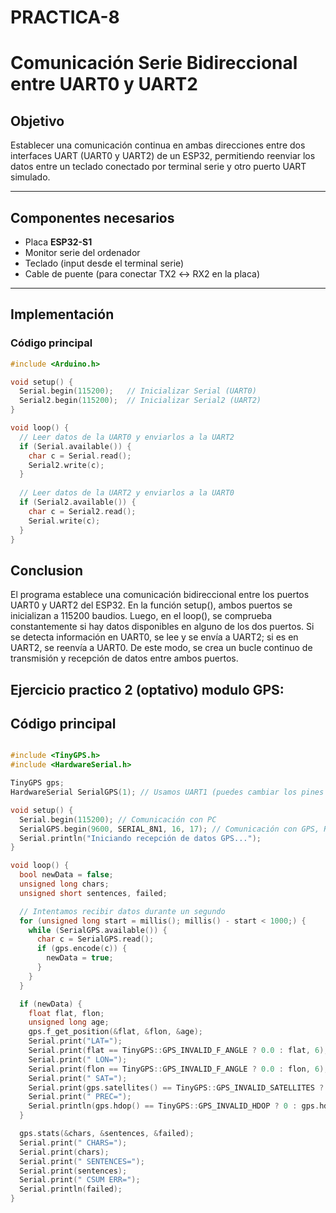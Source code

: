 # PRACTICA-8
# Comunicación Serie Bidireccional entre UART0 y UART2

## Objetivo

Establecer una comunicación continua en ambas direcciones entre dos interfaces UART (UART0 y UART2) de un ESP32, permitiendo reenviar los datos entre un teclado conectado por terminal serie y otro puerto UART simulado.

---

## Componentes necesarios

- Placa **ESP32-S1**
- Monitor serie del ordenador
- Teclado (input desde el terminal serie)
- Cable de puente (para conectar TX2 ↔ RX2 en la placa)

---

## Implementación

### Código principal

```cpp
#include <Arduino.h>

void setup() {
  Serial.begin(115200);   // Inicializar Serial (UART0)
  Serial2.begin(115200);  // Inicializar Serial2 (UART2)
}

void loop() {
  // Leer datos de la UART0 y enviarlos a la UART2
  if (Serial.available()) {
    char c = Serial.read();
    Serial2.write(c);
  }
  
  // Leer datos de la UART2 y enviarlos a la UART0
  if (Serial2.available()) {
    char c = Serial2.read();
    Serial.write(c);
  }
}
```
## Conclusion

El programa establece una comunicación bidireccional entre los puertos UART0 y UART2 del ESP32. En la función setup(), ambos puertos se inicializan a 115200 baudios. Luego, en el loop(), se comprueba constantemente si hay datos disponibles en alguno de los dos puertos. Si se detecta información en UART0, se lee y se envía a UART2; si es en UART2, se reenvía a UART0. De este modo, se crea un bucle continuo de transmisión y recepción de datos entre ambos puertos.

## **Ejercicio practico 2 (optativo) modulo GPS:**
## Código principal

```cpp

#include <TinyGPS.h>
#include <HardwareSerial.h>

TinyGPS gps;
HardwareSerial SerialGPS(1); // Usamos UART1 (puedes cambiar los pines si es necesario)

void setup() {
  Serial.begin(115200); // Comunicación con PC
  SerialGPS.begin(9600, SERIAL_8N1, 16, 17); // Comunicación con GPS, RX=16, TX=17
  Serial.println("Iniciando recepción de datos GPS...");
}

void loop() {
  bool newData = false;
  unsigned long chars;
  unsigned short sentences, failed;

  // Intentamos recibir datos durante un segundo
  for (unsigned long start = millis(); millis() - start < 1000;) {
    while (SerialGPS.available()) {
      char c = SerialGPS.read();
      if (gps.encode(c)) {
        newData = true;
      }
    }
  }

  if (newData) {
    float flat, flon;
    unsigned long age;
    gps.f_get_position(&flat, &flon, &age);
    Serial.print("LAT=");
    Serial.print(flat == TinyGPS::GPS_INVALID_F_ANGLE ? 0.0 : flat, 6);
    Serial.print(" LON=");
    Serial.print(flon == TinyGPS::GPS_INVALID_F_ANGLE ? 0.0 : flon, 6);
    Serial.print(" SAT=");
    Serial.print(gps.satellites() == TinyGPS::GPS_INVALID_SATELLITES ? 0 : gps.satellites());
    Serial.print(" PREC=");
    Serial.println(gps.hdop() == TinyGPS::GPS_INVALID_HDOP ? 0 : gps.hdop());
  }

  gps.stats(&chars, &sentences, &failed);
  Serial.print(" CHARS=");
  Serial.print(chars);
  Serial.print(" SENTENCES=");
  Serial.print(sentences);
  Serial.print(" CSUM ERR=");
  Serial.println(failed);
}

```
